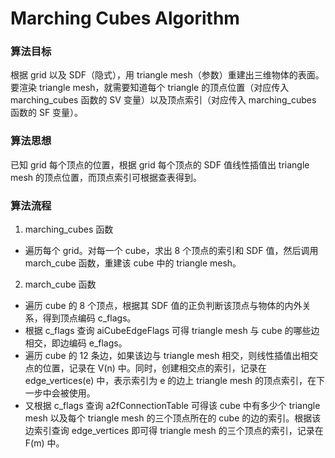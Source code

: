 # Marching Cubes Algorithm

### 算法目标

根据 grid 以及 SDF（隐式），用 triangle mesh（参数）重建出三维物体的表面。要渲染 triangle mesh，就需要知道每个 triangle 的顶点位置（对应传入 marching_cubes 函数的 SV 变量）以及顶点索引（对应传入 marching_cubes 函数的 SF 变量）。

### 算法思想

已知 grid 每个顶点的位置，根据 grid 每个顶点的 SDF 值线性插值出 triangle mesh 的顶点位置，而顶点索引可根据查表得到。

### 算法流程

1. marching_cubes 函数
* 遍历每个 grid。对每一个 cube，求出 8 个顶点的索引和 SDF 值，然后调用 march_cube 函数，重建该 cube 中的 triangle mesh。

2. march_cube 函数
* 遍历 cube 的 8 个顶点，根据其 SDF 值的正负判断该顶点与物体的内外关系，得到顶点编码 c_flags。
* 根据 c_flags 查询 aiCubeEdgeFlags 可得 triangle mesh 与 cube 的哪些边相交，即边编码 e_flags。
* 遍历 cube 的 12 条边，如果该边与 triangle mesh 相交，则线性插值出相交点的位置，记录在 V(n) 中。同时，创建相交点的索引，记录在 edge_vertices(e) 中，表示索引为 e 的边上 triangle mesh 的顶点索引，在下一步中会被使用。
* 又根据 c_flags 查询 a2fConnectionTable 可得该 cube 中有多少个 triangle mesh 以及每个 triangle mesh 的三个顶点所在的 cube 的边的索引。根据该边索引查询 edge_vertices 即可得 triangle mesh 的三个顶点的索引，记录在 F(m) 中。
